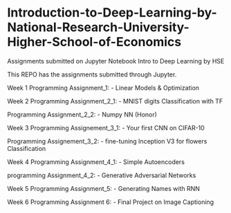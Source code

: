 # Introduction-to-Deep-Learning-by-National-Research-University-Higher-School-of-Economics
Assignments submitted on Jupyter Notebook
Intro to Deep Learning by HSE

This REPO has the assignments submitted through Jupyter.

Week 1
Programming Assignment_1: - Linear Models & Optimization

Week 2
Programming Assignment_2_1: - MNIST digits Classification with TF

Programming Assignment_2_2: - Numpy NN (Honor)

Week 3
Programming Assignement_3_1: - Your first CNN on CIFAR-10

Programming Assignement_3_2: - fine-tuning Inception V3 for flowers Classification

Week 4
Programming Assignment_4_1: - Simple Autoencoders

programming Assignment_4_2: - Generative Adversarial Networks 

Week 5
Programming Assignment_5: - Generating Names with RNN

Week 6
Programming Assignment 6: - Final Project on Image Captioning
